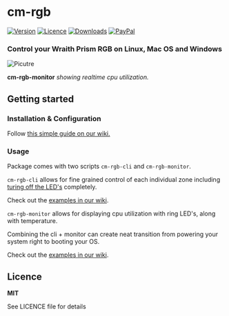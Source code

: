 # cm-rgb
[![Version](https://img.shields.io/pypi/v/cm-rgb?style=for-the-badge)](https://pypi.org/project/cm-rgb/)
[![Licence](https://img.shields.io/github/license/gfduszynski/cm-rgb?color=blue&style=for-the-badge)](https://github.com/gfduszynski/cm-rgb/)
[![Downloads](https://img.shields.io/pypi/dm/cm-rgb?&style=for-the-badge)](https://github.com/gfduszynski/cm-rgb/)
[![PayPal](https://img.shields.io/badge/PayPal-3$-1abc9c.svg?style=for-the-badge)](https://www.paypal.me/gfduszynski/3USD)


### Control your Wraith Prism RGB on Linux, Mac OS and Windows

![Picutre](https://github.com/gfduszynski/cm-rgb/raw/master/cm-rgb-monitor.gif)

**cm-rgb-monitor** _showing realtime cpu utilization._


## Getting started
### Installation & Configuration

Follow [this simple guide on our wiki.](https://github.com/gfduszynski/cm-rgb/wiki/1.-Installation-&-Configuration)

### Usage

Package comes with two scripts ``cm-rgb-cli`` and ``cm-rgb-monitor``.  

``cm-rgb-cli`` allows for fine grained control of each individual zone including [turing off the LED's](https://github.com/gfduszynski/cm-rgb/wiki/2.-CLI-usage#3-turning-all-zones-off) completely.

Check out the [examples in our wiki](https://github.com/gfduszynski/cm-rgb/wiki/2.-CLI-usage).

``cm-rgb-monitor`` allows for displaying cpu utilization with ring LED's, along with temperature.

Combining the cli + monitor can create neat transition from powering your system right to booting your OS.

Check out the [examples in our wiki](https://github.com/gfduszynski/cm-rgb/wiki/3.-Monitor-usage).

## Licence

**MIT** 

See LICENCE file for details

